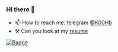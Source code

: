 ### Hi there 👋
- 📫 How to reach me: telegram [@K00Hb](https://t.me/K00Hb)
- ⚒️ Can you look at my [resume](https://k0hb.github.io/my_profile/)

[![Badge](https://www.codewars.com/users/K0Hb/badges/large)](https://www.codewars.com/users/K0Hb/badges/large)
<!--
**K0Hb/K0Hb** is a ✨ _special_ ✨ repository because its `README.md` (this file) appears on your GitHub profile.

Here are some ideas to get you started:

- 🔭 I’m currently working on ...
- 🌱 I’m currently learning ...
- 🤔 I’m looking for help with ...
- 💬 Ask me about ...
- 📫 How to reach me: telegram @K00Hb
- 😄 Pronouns: ...
- ⚡ Fun fact: ...
-->
